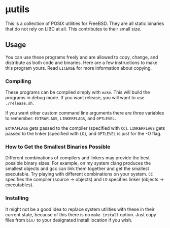 # μutils

This is a collection of POSIX utilities for FreeBSD.
They are all static binaries that do not rely on LIBC at all.
This contributes to their small size.

## Usage
You can use these programs freely and are allowed to copy, change,
and distribute as both code and binaries. Here are a few instructions
to make this program yours.
Read `LICENSE` for more information about copying.

### Compiling
These programs can be compiled simply with `make`.
This will build the programs in debug mode.
If you want release, you will want to use `./release.sh`.

If you want other custom command line arguments there are three variables
to remember: `EXTRAFLAGS`, `LINKERFLAGS`, and `OPTLEVEL`.

`EXTRAFLAGS` gets passed to the compiler (specified with `CC`).
`LINKERFLAGS` gets passed to the linker (specified with `LD`),
and `OPTLEVEL` is just for the -O flag.

### How to Get the Smallest Binaries Possible
Different combinations of compilers and linkers may provide the best possible
binary sizes. For example, on my system clang produces the smallest objects
and gcc can link them together and get the smallest executable.
Try playing with different combinations on your system.
`CC` specifies the compiler (source -> objects) and `LD` specifies
linker (objects -> executables).

### Installing
It might not be a good idea to replace system utilities with these in their
current state, because of this there is no `make install` option.
Just copy files from `bin/` to your designated install location if you wish.
